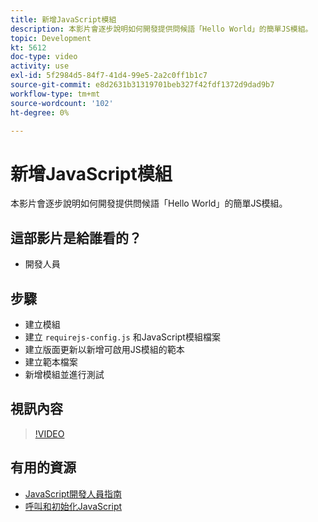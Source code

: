 ```yaml
---
title: 新增JavaScript模組
description: 本影片會逐步說明如何開發提供問候語「Hello World」的簡單JS模組。
topic: Development
kt: 5612
doc-type: video
activity: use
exl-id: 5f2984d5-84f7-41d4-99e5-2a2c0ff1b1c7
source-git-commit: e8d2631b31319701beb327f42fdf1372d9dad9b7
workflow-type: tm+mt
source-wordcount: '102'
ht-degree: 0%

---
```


# 新增JavaScript模組

本影片會逐步說明如何開發提供問候語「Hello World」的簡單JS模組。

## 這部影片是給誰看的？

- 開發人員

## 步驟

- 建立模組
- 建立 `requirejs-config.js` 和JavaScript模組檔案
- 建立版面更新以新增可啟用JS模組的範本
- 建立範本檔案
- 新增模組並進行測試

## 視訊內容

>[!VIDEO](https://video.tv.adobe.com/v/35790?quality=12&learn=on)

## 有用的資源

- [JavaScript開發人員指南](https://developer.adobe.com/commerce/frontend-core/javascript/)
- [呼叫和初始化JavaScript](https://developer.adobe.com/commerce/frontend-core/javascript/init/)
